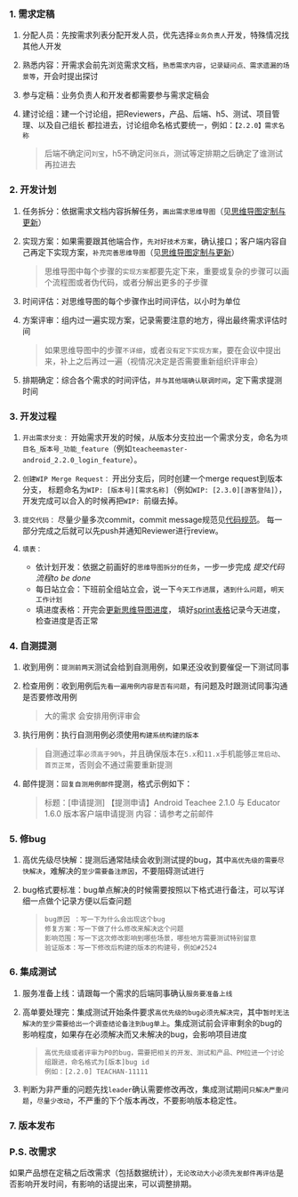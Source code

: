 ### 1. 需求定稿
1. 分配人员：先按需求列表分配开发人员，优先选择`业务负责人`开发，特殊情况找其他人开发
1. 熟悉内容：开需求会前先浏览需求文档，`熟悉需求内容`，`记录疑问点、需求遗漏的场景等`，开会时提出探讨
1. 参与定稿：业务负责人和开发者都需要参与需求定稿会
1. 建讨论组：建一个讨论组，把Reviewers，产品、后端、h5、测试、项目管理、以及自己组长 都拉进去，讨论组命名格式要统一，例如：`【2.2.0】需求名称`

    > 后端不确定问`刘宝`，h5不确定问`张兵`，测试等定排期之后确定了谁测试再拉进去

### 2. 开发计划
1. 任务拆分：依据需求文档内容拆解任务，`画出需求思维导图`（见[思维导图定制与更新](../pages/VERSION_MIND_MAP.md)）
1. 实现方案：如果需要跟其他端合作，`先对好技术方案`，确认接口；客户端内容自己再定下实现方案，`补充完善思维导图`（见[思维导图定制与更新](../pages/VERSION_MIND_MAP.md)）

    > 思维导图中每个步骤的`实现方案`都要先定下来，重要或复杂的步骤可以画个流程图或者伪代码，或者分解出更多的子步骤

1. 时间评估：对思维导图的每个步骤作出时间评估，以小时为单位
1. 方案评审：组内过一遍实现方案，记录需要注意的地方，得出最终需求评估时间

    > 如果思维导图中的步骤`不详细`，或者`没有定下实现方案`，要在会议中提出来，补上之后再过一遍（视情况决定是否需要重新组织评审会）

1. 排期确定：综合各个需求的时间评估，`并与其他端确认联调时间`，定下需求提测时间

### 3. 开发过程

1. `开出需求分支：` 开始需求开发的时候，从版本分支拉出一个需求分支，命名为`项目名_版本号_功能_feature`（例如`teacheemaster-android_2.2.0_login_feature`）。

2. `创建WIP Merge Request：` 开出分支后，同时创建一个merge request到版本分支，
   标题命名为`WIP: [版本号][需求名称]`（例如`WIP: [2.3.0][游客登陆]`），
   开发完成可以合入的时候再把`WIP: `前缀去掉。

3. `提交代码：` 尽量少量多次commit，commit message规范见[代码规范](流程规范/代码规范)。
   每一部分完成之后就可以先push并通知Reviewer进行review。

4. `填表：`
    - 依计划开发：依据之前画好的`思维导图拆分的任务`，一步一步完成 *提交代码流程to be done*
    - 每日站立会：下班前全组站立会，说一下`今天工作进展`，`遇到什么问题`，`明天工作计划`
    - 填进度表格：开完会[更新思维导图进度](流程规范/思维导图制定与更新)，
   填好[sprint表格](https://docs.google.com/spreadsheets/d/1DKyX9ADd-7VUk-Rg8Q_yz1Emcx5pCMXbXzhtyuwHMxM/edit#gid=1403201880)记录今天进度，检查进度是否正常

### 4. 自测提测
1. 收到用例：`提测前两天`测试会给到自测用例，如果还没收到要催促一下测试同事
1. 检查用例：收到用例后`先看一遍用例内容是否有问题`，有问题及时跟测试同事沟通是否要修改用例
    > 大的需求 会安排用例评审会

1. 执行用例：执行自测用例必须使用`构建系统构建的版本`
    > 自测通过率`必须高于90%`，并且确保版本在`5.x`和`11.x`手机能够`正常启动`、`首页正常`，否则会不通过需要重新提测

1. 邮件提测：`回复自测用例邮件`提测，格式示例如下：
    >    标题：[申请提测] 【提测申请】Android Teachee 2.1.0 与 Educator 1.6.0 版本客户端申请提测
    >    内容：请参考之前邮件

### 5. 修bug
1. 高优先级尽快解：提测后通常陆续会收到测试提的bug，其中`高优先级的需要尽快解决`，难解决的`至少需要备注原因`，不要阻碍测试进行
1. bug格式要标准：bug单点解决的时候需要按照以下格式进行备注，可以写详细一点做个记录方便以后查问题

    >     bug原因 ：写一下为什么会出现这个bug
    >     修复方案：写一下做了什么修改来解决这个问题
    >     影响范围：写一下这次修改影响到哪些场景，哪些地方需要测试特别留意
    >     验证版本：写一下修改后构建的版本的构建号，例如#2524

### 6. 集成测试
1. 服务准备上线：请跟每一个需求的后端同事确认`服务要准备上线`
1. 高单要处理完：集成测试开始条件要求`高优先级的bug必须先解决完`，其中`暂时无法解决的至少需要给出一个调查结论备注到bug单上`。集成测试前会评审剩余的bug的影响程度，如果存在必须解决而又未解决的bug，会影响项目进度

    >     高优先级或者评审为P0的bug，需要把相关的开发、测试和产品、PM拉进一个讨论组跟进，命名格式为[版本]bug id
    >     例如：[2.2.0] TEACHAN-11111

1. 判断为非严重的问题先找`leader`确认需要修改再改，集成测试期间`只解决严重问题`，`尽量少改动`，不严重的下个版本再改，不要影响版本稳定性。

### 7. 版本发布

### P.S. 改需求
如果产品想在定稿之后改需求（包括数据统计），`无论改动大小必须先发邮件再评估`是否影响开发时间，有影响的话提出来，可以调整排期。
